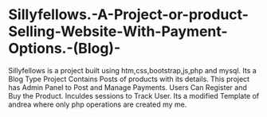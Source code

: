 # Sillyfellows.-A-Project-or-product-Selling-Website-With-Payment-Options.-(Blog)-



Sillyfellows is a project built using htm,css,bootstrap,js,php and mysql. Its a Blog Type Project Contains Posts of products with its details.
This project has Admin Panel to Post and Manage Payments. Users Can Register and Buy the Product. Inculdes sessions to Track User. 
Its a modified Template of andrea where only php operations are created my me.

